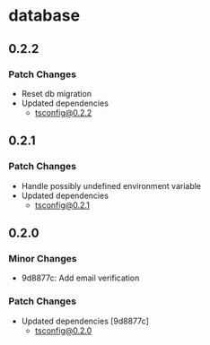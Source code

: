# database

## 0.2.2

### Patch Changes

- Reset db migration
- Updated dependencies
  - tsconfig@0.2.2

## 0.2.1

### Patch Changes

- Handle possibly undefined environment variable
- Updated dependencies
  - tsconfig@0.2.1

## 0.2.0

### Minor Changes

- 9d8877c: Add email verification

### Patch Changes

- Updated dependencies [9d8877c]
  - tsconfig@0.2.0
